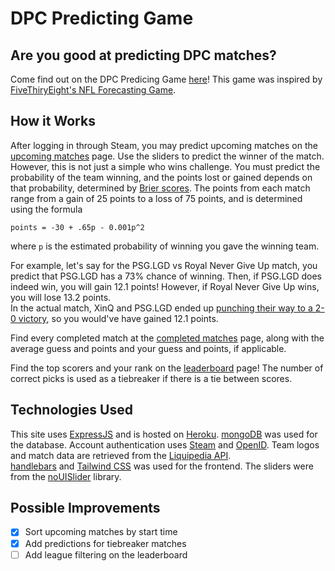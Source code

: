# DPC Predicting Game

## Are you good at predicting DPC matches? 

Come find out on the DPC Predicing Game [here](https://dpc-predictions-game.herokuapp.com/)! This game was inspired by [FiveThiryEight's NFL Forecasting Game](https://projects.fivethirtyeight.com/2021-nfl-forecasting-game/).

## How it Works

After logging in through Steam, you may predict upcoming matches on the [upcoming matches](https://dpc-predictions-game.herokuapp.com/upcoming_matches) page. Use the sliders to predict the winner of the match. However, this is not just a simple who wins challenge. You must predict the probability of the team winning, and the points lost or gained depends on that probability, determined by [Brier scores](https://en.wikipedia.org/wiki/Brier_score). The points from each match range from a gain of 25 points to a loss of 75 points, and is determined using the formula          

```points = -30 + .65p - 0.001p^2```

where ```p``` is the estimated probability of winning you gave the winning team. 

For example, let's say for the PSG.LGD vs Royal Never Give Up match, you predict that PSG.LGD has a 73% chance of winning.
Then, if PSG.LGD does indeed win, you will gain 12.1 points! However, if Royal Never Give Up wins, you will lose 13.2 points.      
In the actual match, XinQ and PSG.LGD ended up [punching their way to a 2-0 victory](https://clips.twitch.tv/LittleSucculentBoarPipeHype-i9sA0osMm40k70Eh), so you would've have gained 12.1 points.


Find every completed match at the [completed matches](https://dpc-predictions-game.herokuapp.com/complete_matches) page, along with the average guess and points and your guess and points, if applicable.      

Find the top scorers and your rank on the [leaderboard](https://dpc-predictions-game.herokuapp.com/leaderboard) page! The number of correct picks is used as a tiebreaker if there is a tie between scores.

## Technologies Used

This site uses [ExpressJS](https://expressjs.com/) and is hosted on [Heroku](https://www.heroku.com/). [mongoDB](https://www.mongodb.com/) was used for the database. Account authentication uses [Steam](https://steamcommunity.com/dev) and [OpenID](https://openid.net/connect/). Team logos and match data are retrieved from the [Liquipedia API](https://liquipedia.net/api-terms-of-use).        
[handlebars](https://handlebarsjs.com/) and [Tailwind CSS](https://tailwindcss.com/) was used for the frontend. The sliders were from the [noUISlider](https://refreshless.com/nouislider/) library.

## Possible Improvements

- [x] Sort upcoming matches by start time
- [x] Add predictions for tiebreaker matches
- [ ] Add league filtering on the leaderboard
